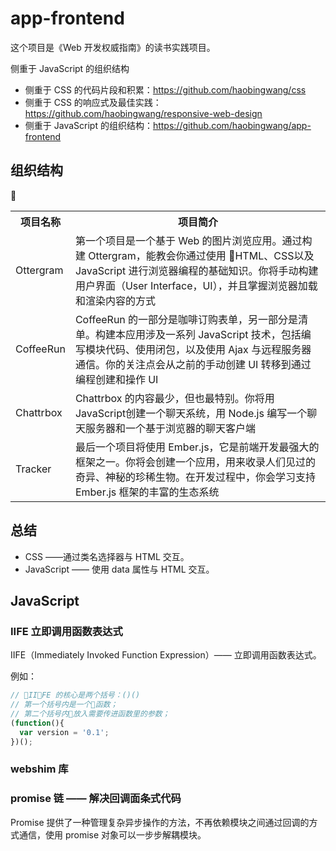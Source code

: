 # app-frontend

这个项目是《Web 开发权威指南》的读书实践项目。

侧重于 JavaScript 的组织结构

- 侧重于 CSS 的代码片段和积累：https://github.com/haobingwang/css
- 侧重于 CSS 的响应式及最佳实践：https://github.com/haobingwang/responsive-web-design
- 侧重于 JavaScript 的组织结构：https://github.com/haobingwang/app-frontend

## 组织结构

<table>
<tr><th>项目名称</th><th>项目简介</tr>
<tr><td>Ottergram</td><td>第一个项目是一个基于 Web 的图片浏览应用。通过构建 Ottergram，能教会你通过使用 HTML、CSS以及 JavaScript 进行浏览器编程的基础知识。你将手动构建用户界面（User Interface，UI），并且掌握浏览器加载和渲染内容的方式</td></tr>
<tr><td>CoffeeRun</td><td>CoffeeRun 的一部分是咖啡订购表单，另一部分是清单。构建本应用涉及一系列 JavaScript 技术，包括编写模块代码、使用闭包，以及使用 Ajax 与远程服务器通信。你的关注点会从之前的手动创建 UI 转移到通过编程创建和操作 UI</td></tr>
<tr><td>Chattrbox</td><td>Chattrbox 的内容最少，但也最特别。你将用 JavaScript创建一个聊天系统，用 Node.js 编写一个聊天服务器和一个基于浏览器的聊天客户端</td></tr>
<tr><td>Tracker</td><td>最后一个项目将使用 Ember.js，它是前端开发最强大的框架之一。你将会创建一个应用，用来收录人们见过的奇异、神秘的珍稀生物。在开发过程中，你会学习支持 Ember.js 框架的丰富的生态系统</td></tr>
</table>

## 总结

- CSS ——通过类名选择器与 HTML 交互。
- JavaScript —— 使用 data 属性与 HTML 交互。

## JavaScript

### IIFE 立即调用函数表达式

IIFE（Immediately Invoked Function Expression）—— 立即调用函数表达式。

例如：

```js
// IIFE 的核心是两个括号：()()
// 第一个括号内是一个函数；
// 第二个括号内放入需要传进函数里的参数；
(function(){
  var version = '0.1';
})();
```

### webshim 库

### promise 链 —— 解决回调面条式代码

Promise 提供了一种管理复杂异步操作的方法，不再依赖模块之间通过回调的方式通信，使用 promise 对象可以一步步解耦模块。